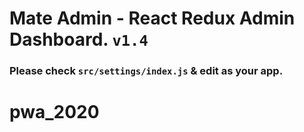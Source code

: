 # Mate Admin - React Redux Admin Dashboard. `v1.4`

### Please check `src/settings/index.js` & edit as your app.
# pwa_2020

